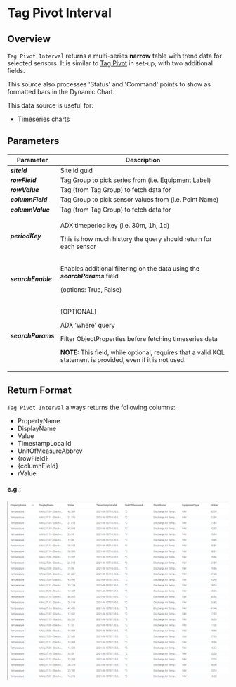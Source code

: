 # Tag Pivot Interval

## Overview

`Tag Pivot Interval` returns a multi-series **narrow** table with trend data for selected sensors. It is similar to [Tag Pivot](tag-pivot.md) in set-up, with two additional fields.

This source also processes 'Status' and 'Command' points to show as formatted bars in the Dynamic Chart.

This data source is useful for:

* Timeseries charts

## Parameters

| Parameter          | Description                                                                                                                                                                                                                                |
| ------------------ | ------------------------------------------------------------------------------------------------------------------------------------------------------------------------------------------------------------------------------------------ |
| _**siteId**_       | Site id guid                                                                                                                                                                                                                               |
| _**rowField**_     | Tag Group to pick series from (i.e. Equipment Label)                                                                                                                                                                                       |
| _**rowValue**_     | Tag (from Tag Group) to fetch data for                                                                                                                                                                                                     |
| _**columnField**_  | Tag Group to pick sensor values from (i.e. Point Name)                                                                                                                                                                                     |
| _**columnValue**_  | Tag (from Tag Group) to fetch data for                                                                                                                                                                                                     |
| _**periodKey**_    | <p>ADX timeperiod key (i.e. 30m, 1h, 1d)</p><p>This is how much history the query should return for each sensor</p>                                                                                                                        |
| _**searchEnable**_ | <p>Enables additional filtering on the data using the <em><strong>searchParams</strong></em> field</p><p>(options: True, False)</p>                                                                                                        |
| _**searchParams**_ | <p>[OPTIONAL]</p><p>ADX 'where' query</p><p>Filter ObjectProperties before fetching timeseries data</p><p><strong>NOTE: </strong>This field, while optional, requires that  a valid KQL statement is provided, even if it is not used.</p> |

## Return Format

`Tag Pivot Interval` always returns the following columns:

* PropertyName
* DisplayName
* Value
* TimestampLocalId
* UnitOfMeasureAbbrev
* {rowField}
* {columnField}
* rValue

#### e.g.:

![rowField=EquipmentType;rowValue=VAV;columnField=PointName;columnValue=Discharge Air Temperature;searchParams="Floor=='07'"](<../.gitbook/assets/image (9).png>)

